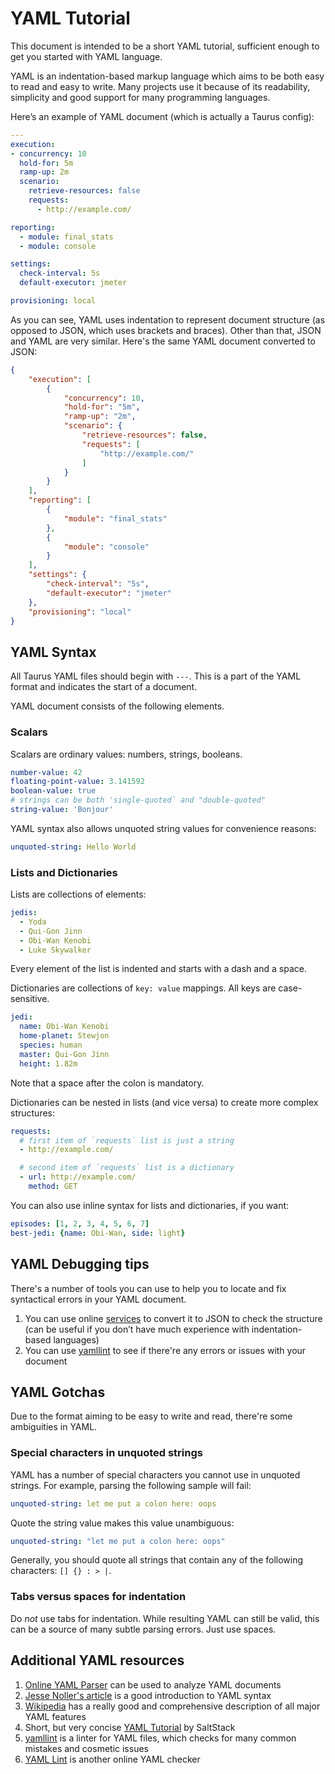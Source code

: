 # YAML Tutorial

This document is intended to be a short YAML tutorial, sufficient enough to get you started with YAML language.

YAML is an indentation-based markup language which aims to be both easy to read and easy to write. Many projects use
it because of its readability, simplicity and good support for many programming languages.

Here’s an example of YAML document (which is actually a Taurus config):

```yaml
---
execution:
- concurrency: 10
  hold-for: 5m
  ramp-up: 2m
  scenario:
    retrieve-resources: false
    requests:
      - http://example.com/

reporting:
  - module: final_stats
  - module: console

settings:
  check-interval: 5s
  default-executor: jmeter

provisioning: local
```

As you can see, YAML uses indentation to represent document structure (as opposed to JSON, which uses brackets and
braces). Other than that, JSON and YAML are very similar. Here's the same YAML document converted to JSON:

```json
{
    "execution": [
        {
            "concurrency": 10,
            "hold-for": "5m",
            "ramp-up": "2m",
            "scenario": {
                "retrieve-resources": false,
                "requests": [
                    "http://example.com/"
                ]
            }
        }
    ],
    "reporting": [
        {
            "module": "final_stats"
        },
        {
            "module": "console"
        }
    ],
    "settings": {
        "check-interval": "5s",
        "default-executor": "jmeter"
    },
    "provisioning": "local"
}
```


## YAML Syntax

All Taurus YAML files should begin with `---`. This is a part of the YAML format and indicates the start of a document.

YAML document consists of the following elements.

### Scalars

Scalars are ordinary values: numbers, strings, booleans.
```yaml
number-value: 42
floating-point-value: 3.141592
boolean-value: true
# strings can be both 'single-quoted` and "double-quoted"
string-value: 'Bonjour'
```

YAML syntax also allows unquoted string values for convenience reasons:
```yaml
unquoted-string: Hello World
```

### Lists and Dictionaries

Lists are collections of elements:

```yaml
jedis:
  - Yoda
  - Qui-Gon Jinn
  - Obi-Wan Kenobi
  - Luke Skywalker
```

Every element of the list is indented and starts with a dash and a space.

Dictionaries are collections of `key: value` mappings. All keys are case-sensitive.

```yaml
jedi:
  name: Obi-Wan Kenobi
  home-planet: Stewjon
  species: human
  master: Qui-Gon Jinn
  height: 1.82m
```

Note that a space after the colon is mandatory.

Dictionaries can be nested in lists (and vice versa) to create more complex structures:

```yaml
requests:
  # first item of `requests` list is just a string
  - http://example.com/

  # second item of `requests` list is a dictionary
  - url: http://example.com/
    method: GET
```

You can also use inline syntax for lists and dictionaries, if you want:

```yaml
episodes: [1, 2, 3, 4, 5, 6, 7]
best-jedi: {name: Obi-Wan, side: light} 
```


## YAML Debugging tips

There's a number of tools you can use to help you to locate and fix syntactical errors in your YAML document.

1. You can use online [services](http://yamltojson.com/) to convert it to JSON to check the structure (can be useful if you don’t have much experience with indentation-based languages)
2. You can use [yamllint](https://github.com/adrienverge/yamllint) to see if there're any errors or issues with your document


## YAML Gotchas

Due to the format aiming to be easy to write and read, there're some ambiguities in YAML.

### Special characters in unquoted strings
YAML has a number of special characters you cannot use in unquoted strings. For example, parsing the following sample
will fail:
```yaml
unquoted-string: let me put a colon here: oops
```

Quote the string value makes this value unambiguous:
```yaml
unquoted-string: "let me put a colon here: oops"
```

Generally, you should quote all strings that contain any of the following characters: `[] {} : > |`.

### Tabs versus spaces for indentation

Do *not* use tabs for indentation. While resulting YAML can still be valid, this can be a source of many subtle
parsing errors. Just use spaces.


## Additional YAML resources

1. [Online YAML Parser](http://yaml-online-parser.appspot.com/) can be used to analyze YAML documents
1. [Jesse Noller's article](http://jessenoller.com/blog/2009/04/13/yaml-aint-markup-language-completely-different) is a good introduction to YAML syntax
1. [Wikipedia](https://en.wikipedia.org/wiki/YAML) has a really good and comprehensive description of all major YAML features
1. Short, but very concise [YAML Tutorial](https://docs.saltstack.com/en/latest/topics/yaml/) by SaltStack
1. [yamllint](https://github.com/adrienverge/yamllint) is a linter for YAML files, which checks for many common mistakes and cosmetic issues
1. [YAML Lint](http://www.yamllint.com/) is another online YAML checker
